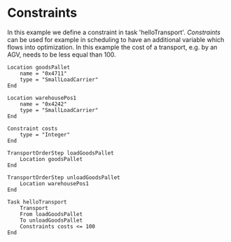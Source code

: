 # Constraints

In this example we define a constraint in task 'helloTransport'. *Constraints* can be used for example in scheduling to have an additional variable which flows into optimization. In this example the cost of a transport, e.g. by an AGV, needs to be less equal than 100.

```text
Location goodsPallet
    name = "0x4711"
    type = "SmallLoadCarrier"
End

Location warehousePos1
    name = "0x4242"
    type = "SmallLoadCarrier"
End

Constraint costs
    type = "Integer"
End

TransportOrderStep loadGoodsPallet
    Location goodsPallet
End

TransportOrderStep unloadGoodsPallet
    Location warehousePos1
End

Task helloTransport
    Transport
    From loadGoodsPallet
    To unloadGoodsPallet
    Constraints costs <= 100
End
```